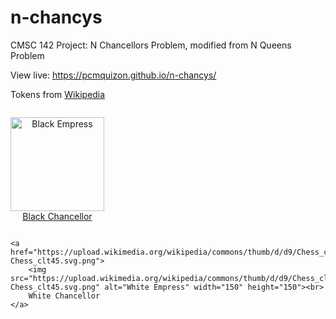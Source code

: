 # n-chancys
CMSC 142 Project: N Chancellors Problem, modified from N Queens Problem

View live: https://pcmquizon.github.io/n-chancys/

Tokens from <a href="https://en.wikipedia.org/wiki/Empress_(chess">Wikipedia</a>

<p style="text-align: center; display: inline-flex;">
    <a href="https://upload.wikimedia.org/wikipedia/commons/thumb/b/b0/Chess_cdt45.svg/1024px-Chess_cdt45.svg.png">
        <img src="https://upload.wikimedia.org/wikipedia/commons/thumb/b/b0/Chess_cdt45.svg/1024px-Chess_cdt45.svg.png" alt="Black Empress" width="150" height="150"><br>
        Black Chancellor
    </a>

    <a href="https://upload.wikimedia.org/wikipedia/commons/thumb/d/d9/Chess_clt45.svg/1200px-Chess_clt45.svg.png">
        <img src="https://upload.wikimedia.org/wikipedia/commons/thumb/d/d9/Chess_clt45.svg/1200px-Chess_clt45.svg.png" alt="White Empress" width="150" height="150"><br>
        White Chancellor
    </a>
</p>
